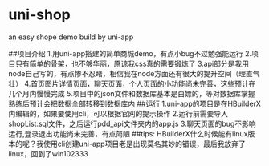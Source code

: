 # uni-shop
an easy shope demo build by uni-app 

##项目介绍
  1.用uni-app搭建的简单商城demo，有点小bug不过勉强能运行
  2.项目只有简单的骨架，也不够华丽，原谅我css真的需要锻炼了
  3.api部分是我用node自己写的，有点惨不忍睹，相信我在node方面还有很大的提升空间（理直气壮）
  4.首页图片详情页面，聊天页面，个人页面的小功能尚未完善，这些预计在几个月内慢慢完成
  5.项目中的json文件和数据库基本是白嫖的，等对数据库掌握熟练后预计会把数据全部转移到数据库内
##运行
  1.uni-app的项目是在HBuilderX内编辑的，如果要使用cli，可以根据官网的提示操作
  2.运行前需要导入shopList.sql文件，之后运行pdd_api文件夹内的app.js
  3.聊天页面的bug不影响运行,登录退出功能尚未完善，有点简陋
##tips:
  HBuilderX什么时候能有linux版本的呢？我使用cli创建uni-app项目老是出现莫名其妙的错误，最后我放弃了linux，回到了win102333
